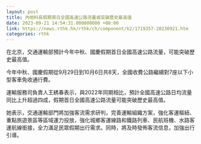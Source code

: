 ```yaml
---
layout: post
title: 內地料長假期首日全國高速公路流量或突破歷史最高值
date: 2023-09-21 14:54:31.000000000 +08:00
link: https://news.rthk.hk/rthk/ch/component/k2/1719357-20230921.htm
categories: rthk
---
```


在北京，交通運輸部預計今年中秋、國慶假期首日全國高速公路流量，可能突破歷史最高值。 

今年中秋、國慶假期從9月29日到10月6日共8天，全國收費公路繼續對7座以下小型客車免收通行費。 

運輸服務司負責人王綉春表示，與2022年同期相比，預計全國高速公路日均流量同比上升超過四成，假期首日全國高速公路流量可能突破歷史最高值。 

她表示，交通運輸部門將加強客流需求研判，完善運輸組織方案，強化客運樞紐、重點旅遊景區等區域運力投放，強化城鄉客運線路和鐵路列車、民航班機、水路客運航線銜接，全力滿足民眾假期出行需求。同時，將及時發佈客流信息，加強出行引導。
